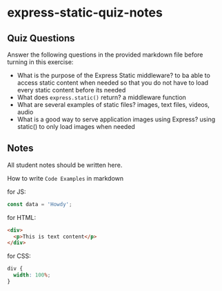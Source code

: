 # express-static-quiz-notes

## Quiz Questions

Answer the following questions in the provided markdown file before turning in this exercise:

- What is the purpose of the Express Static middleware?
  to ba able to access static content when needed so that you do not have to load every static content before its needed
- What does `express.static()` return?
  a middleware function
- What are several examples of static files?
  images, text files, videos, audio
- What is a good way to serve application images using Express?
  using static() to only load images when needed

## Notes

All student notes should be written here.

How to write `Code Examples` in markdown

for JS:

```javascript
const data = 'Howdy';
```

for HTML:

```html
<div>
  <p>This is text content</p>
</div>
```

for CSS:

```css
div {
  width: 100%;
}
```
